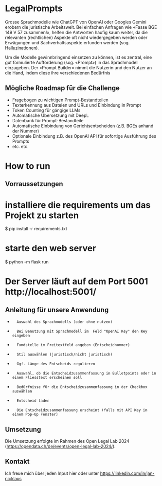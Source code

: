 # LegalPrompts
Grosse Sprachmodelle wie ChatGPT von OpenAI oder Googles Gemini erobern die juristische Arbeitswelt. Bei einfachen Anfragen wie «Fasse BGE 149 V 57 zusammen!», helfen die Antworten häufig kaum weiter, da die relevanten (rechtlichen) Aspekte oft nicht wiedergegeben werden oder Erwägungen und Sachverhaltsaspekte erfunden werden (sog. Halluzinationen).

Um die Modelle gewinnbringend einsetzen zu können, ist es zentral, eine gut formulierte Aufforderung (sog. «Prompt») in das Sprachmodell einzugeben. Der «Prompt Builder» nimmt die Nutzerin und den Nutzer an die Hand, indem diese ihre verschiedenen Bedürfnis

## Mögliche Roadmap für die Challenge
+ Fragebogen zu wichtigen Prompt-Bestandteilen
+ Texterkennung aus Dateien und URLs und Einbindung in Prompt
+ Token Counting für gängige LLMs
+ Automatische Übersetzung mit DeepL
+ Datenbank für Prompt-Bestandteile
+ Automatische Einbindung von Gerichtsentscheiden (z.B. BGEs anhand der Nummer)
+ Optionale Einbindung z.B. des OpenAI API für sofortige Ausführung des Prompts
+ etc. etc.


# How to run

## Vorraussetzungen

# installiere die requirements um das Projekt zu starten
$ pip install -r requirements.txt

# starte den web server
$ python -m flask run

# Der Server läuft auf dem Port 5001 http://localhost:5001/


## Anleitung für unsere Anwendung
+       Auswahl des Sprachmodells (oder ohne nutzen)
+       Bei Benutzung mit Sprachmodell im  Feld "OpenAI Key" den Key eingeben
+       Fundstelle im Freitextfeld angeben (Entscheidnummer)
+       Stil auswählen (juristisch/nicht juristisch)
+       Ggf. Länge des Entscheids regulieren
+       Auswahl, ob die Entscheidzusammenfassung in Bulletpoints oder in einem Fliesstext erscheinen soll
+       Bedürfnisse für die Entscheidzusammenfassung in der Checkbox auswählen
+       Entscheid laden
+       Die Entscheidzusammenfassung erscheint (falls mit API Key in einem Pop-Up Fenster)

## Umsetzung
Die Umsetzung erfolgte im Rahmen des Open Legal Lab 2024 (https://opendata.ch/de/events/open-legal-lab-2024/).

## Kontakt
Ich freue mich über jeden Input hier oder unter https://linkedin.com/in/jan-nicklaus

